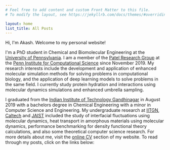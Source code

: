 ```yaml
---
# Feel free to add content and custom Front Matter to this file.
# To modify the layout, see https://jekyllrb.com/docs/themes/#overriding-theme-defaults

layout: home
list_title: All Posts
---
```


Hi, I'm Akash. Welcome to my personal website!

I'm a PhD student in Chemical and Biomolecular Engineering at the [University of Pennsylvania](https://www.upenn.edu/). I am a member of the [Patel Research Group](http://patelgroup.seas.upenn.edu) at the [Penn Institute for Computational Science](https://pics.upenn.edu) since November 2019. My research interests include the development and application of enhanced molecular simulation methods for solving problems in computational biology, and the application of deep learning models to solve problems in the same field. I currently study protein hydration and interactions using molecular dynamics simulations and enhanced umbrella sampling.

I graduated from the [Indian Institute of Technology Gandhinagar](https://iitgn.ac.in/) in August 2019 with a bachelors degree in Chemical Engineering with a minor in Computer Science and Engineering. My undergraduate research at [IITGN](https://iitgn.ac.in/), [Caltech](https://www.caltech.edu/) and [JAIST](https://www.jaist.ac.jp/) included the study of interfacial fluctuations using molecular dynamics, heat transport in amorphous materials using molecular dynamics, performance benchmarking for density functional theory calculations, and also some theoretical computer science research. For more details about me, visit the [online CV](cv) section of my website. To read through my posts, click on the links below:
